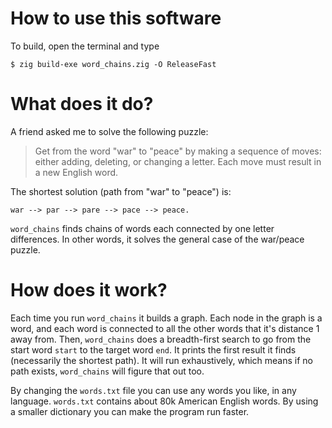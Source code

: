 # How to use this software

To build, open the terminal and type

```
$ zig build-exe word_chains.zig -O ReleaseFast
```

# What does it do?

A friend asked me to solve the following puzzle: 

> Get from the word "war" to "peace" by making a sequence of moves: either adding, deleting, or changing a letter. Each move must result in a new English word.

The shortest solution (path from "war" to "peace") is: 

`war --> par --> pare --> pace --> peace.`

`word_chains` finds chains of words each connected by one letter differences. In other words, it solves the general case of the war/peace puzzle.

# How does it work?

Each time you run `word_chains` it builds a graph. Each node in the graph is a word, and each word is connected to all the other words that it's distance 1 away from. Then, `word_chains` does a breadth-first search to go from the start word `start` to the target word `end`. It prints the first result it finds (necessarily the shortest path). It will run exhaustively, which means if no path exists, `word_chains` will figure that out too.

By changing the `words.txt` file you can use any words you like, in any language. `words.txt` contains about 80k American English words. By using a smaller dictionary you can make the program run faster. 